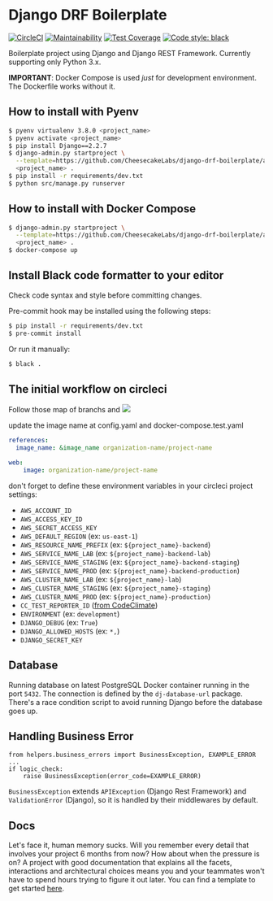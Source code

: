 # Django DRF Boilerplate

[![CircleCI](https://circleci.com/gh/CheesecakeLabs/django-drf-boilerplate.svg?style=svg)](https://circleci.com/gh/CheesecakeLabs/django-drf-boilerplate)
[![Maintainability](https://api.codeclimate.com/v1/badges/4e7d4baaeb97d8590475/maintainability)](https://codeclimate.com/github/CheesecakeLabs/django-drf-boilerplate/maintainability)
[![Test Coverage](https://api.codeclimate.com/v1/badges/4e7d4baaeb97d8590475/test_coverage)](https://codeclimate.com/github/CheesecakeLabs/django-drf-boilerplate/test_coverage)
[![Code style: black](https://img.shields.io/badge/code%20style-black-000000.svg)](https://github.com/psf/black)

Boilerplate project using Django and Django REST Framework.
Currently supporting only Python 3.x.

**IMPORTANT**:
Docker Compose is used _just_ for development environment. The Dockerfile works without it.

## How to install with Pyenv

```bash
$ pyenv virtualenv 3.8.0 <project_name>
$ pyenv activate <project_name>
$ pip install Django==2.2.7
$ django-admin.py startproject \
  --template=https://github.com/CheesecakeLabs/django-drf-boilerplate/archive/master.zip \
  <project_name> .
$ pip install -r requirements/dev.txt
$ python src/manage.py runserver
```

## How to install with Docker Compose

```bash
$ django-admin.py startproject \
  --template=https://github.com/CheesecakeLabs/django-drf-boilerplate/archive/master.zip \
  <project_name> .
$ docker-compose up
```

## Install Black code formatter to your editor

Check code syntax and style before committing changes.

Pre-commit hook may be installed using the following steps:

```bash
$ pip install -r requirements/dev.txt
$ pre-commit install
```

Or run it manually:

```bash
$ black .
```

## The initial workflow on circleci

Follow those map of branchs and 
![](https://i.ibb.co/82xhB1j/Django-Boilerplate-Pipeline-1.jpg)

update the image name at config.yaml and docker-compose.test.yaml
```yaml
references:
  image_name: &image_name organization-name/project-name
```
```yaml
web:
    image: organization-name/project-name
```

don't forget to define these environment variables in your circleci project settings:
- `AWS_ACCOUNT_ID`
- `AWS_ACCESS_KEY_ID`
- `AWS_SECRET_ACCESS_KEY`
- `AWS_DEFAULT_REGION` (ex: `us-east-1`)
- `AWS_RESOURCE_NAME_PREFIX` (ex: `${project_name}-backend`)
- `AWS_SERVICE_NAME_LAB` (ex: `${project_name}-backend-lab`)
- `AWS_SERVICE_NAME_STAGING` (ex: `${project_name}-backend-staging`)
- `AWS_SERVICE_NAME_PROD` (ex: `${project_name}-backend-production`)
- `AWS_CLUSTER_NAME_LAB` (ex: `${project_name}-lab`)
- `AWS_CLUSTER_NAME_STAGING` (ex: `${project_name}-staging`)
- `AWS_CLUSTER_NAME_PROD` (ex: `${project_name}-production`)
- `CC_TEST_REPORTER_ID` ([from CodeClimate](https://docs.codeclimate.com/docs/finding-your-test-coverage-token))
- `ENVIRONMENT` (ex: `development`)
- `DJANGO_DEBUG` (ex: `True`)
- `DJANGO_ALLOWED_HOSTS` (ex: `*,`)
- `DJANGO_SECRET_KEY`


## Database

Running database on latest PostgreSQL Docker container running in the port `5432`. The connection is defined by the `dj-database-url` package. There's a race condition script to avoid running Django before the database goes up.

## Handling Business Error

```
from helpers.business_errors import BusinessException, EXAMPLE_ERROR
...
if logic_check:
    raise BusinessException(error_code=EXAMPLE_ERROR)
```
`BusinessException` extends `APIException` (Django Rest Framework) and `ValidationError` (Django), so it is handled by their middlewares by default.

## Docs

Let's face it, human memory sucks. Will you remember every detail that involves your project 6 months from now? How about when the pressure is on? A project with good documentation that explains all the facets, interactions and architectural choices means you and your teammates won't have to spend hours trying to figure it out later. You can find a template to get started [here](https://github.com/CheesecakeLabs/django-drf-boilerplate/wiki/Docs-Template).
